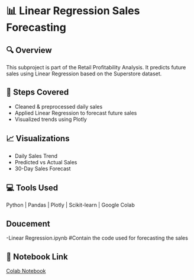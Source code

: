 # 📊 Linear Regression Sales Forecasting

## 🔍 Overview
This subproject is part of the Retail Profitability Analysis. It predicts future sales using Linear Regression based on the Superstore dataset.

## 🧠 Steps Covered
- Cleaned & preprocessed daily sales
- Applied Linear Regression to forecast future sales
- Visualized trends using Plotly

## 📈 Visualizations
- Daily Sales Trend
- Predicted vs Actual Sales
- 30-Day Sales Forecast

## 💻 Tools Used
Python | Pandas | Plotly | Scikit-learn | Google Colab

## Doucement

-Linear Regression.ipynb      #Contain the code used for forecasting the sales

## 🔗 Notebook Link
[Colab Notebook](https://colab.research.google.com/drive/1An1bfSrD45kBsuZTj6buj_tVcXdKAxlW?authuser=0#scrollTo=FtryF9R5ugln)

